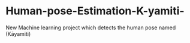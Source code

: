 # Human-pose-Estimation-K-yamiti-
New Machine learning project which detects the human pose named (Kāyamiti)
